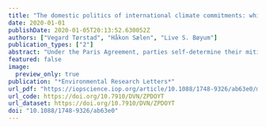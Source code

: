 ```yaml
---
title: "The domestic politics of international climate commitments: which factors explain cross-country variation in NDC ambition?"
date: 2020-01-01
publishDate: 2020-01-05T20:13:52.630052Z
authors: ["Vegard Tørstad", "Håkon Sælen", "Live S. Bøyum"]
publication_types: ["2"]
abstract: "Under the Paris Agreement, parties self-determine their mitigation ambition level by submitting Nationally Determined Contributions (NDCs). Extant assessments find that the collective ambition of current pledges is not line with the Agreement's goals and that individual ambition varies greatly across countries, but there have not been attempts at explaining this variation. This paper identifies several potential drivers of national climate ambition, and tests whether these can account for differences in the ambition level of countries' mitigation targets under the Paris Agreement. After outlining theorized relationships between a set of domestic political characteristics and climate policy ambition, regression analysis is used to assess the effects of different potential drivers across a dataset of 170 countries. We find that a country's level of democracy and vulnerability to climate change have positive effects on NDC ambition, while coal rent and GDP have negative effects. Our findings suggest that these objective factors are more important than subjective factors, while the most influential subjective factor is the cosmopolitanism-nativism value dimension."
featured: false
image:
  preview_only: true
publication: "*Environmental Research Letters*"
url_pdf: "https://iopscience.iop.org/article/10.1088/1748-9326/ab63e0/meta"
url_code: https://doi.org/10.7910/DVN/ZPDOYT
url_dataset: https://doi.org/10.7910/DVN/ZPDOYT
doi: "10.1088/1748-9326/ab63e0"
---
```


